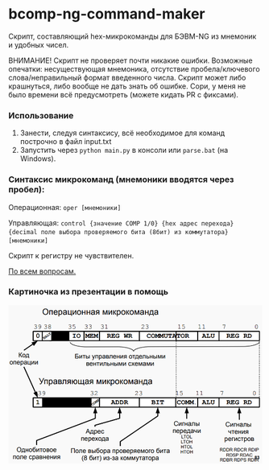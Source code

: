 # bcomp-ng-command-maker

Скрипт, составляющий hex-микрокоманды для БЭВМ-NG из мнемоник и удобных чисел.

ВНИМАНИЕ! Скрипт не проверяет почти никакие ошибки. 
Возможные опечатки: несуществующая мнемоника, отсутствие пробела/ключевого слова/неправильный формат введенного числа.
Скрипт может либо крашнуться, либо вообще не дать знать об ошибке.
Сори, у меня не было времени всё предусмотреть (можете кидать PR с фиксами).

### Использование

1. Занести, следуя синтаксису, всё необходимое для команд построчно в файл input.txt
2. Запустить через `python main.py` в консоли или `parse.bat` (на Windows).

### Синтаксис микрокоманд (мнемоники вводятся через пробел):
Операционная: `oper [мнемоники]`

Управляющая:  `control {значение COMP 1/0} {hex адрес перехода} 
{decimal поле выбора проверяемого бита (8бит) из коммутатора} [мнемоники]`

Скрипт к регистру не чувствителен.

[По всем вопросам.](https://vk.com/notgurev)

### Картиночка из презентации в помощь 

![pic](pres.png)
